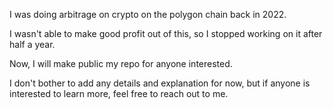 I was doing arbitrage on crypto on the polygon chain back in 2022.

I wasn't able to make good profit out of this, so I stopped working on it after half a year.

Now, I will make public my repo for anyone interested.

I don't bother to add any details and explanation for now, but if anyone is interested to learn more, feel free to reach out to me.
